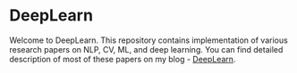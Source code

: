 # DeepLearn

Welcome to DeepLearn. This repository contains implementation of various research papers on NLP, CV, ML, and deep learning. You can find detailed description of most of these papers on my blog - [DeepLearn](http:\\deeplearn-ai.com). 
